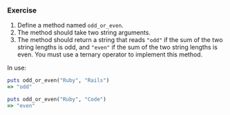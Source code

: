 ### Exercise

1. Define a method named `odd_or_even`.
2. The method should take two string arguments.
3. The method should return a string that reads `"odd"` if the sum of the two string lengths is odd, and `"even"` if the sum of the two string lengths is even. You must use a ternary operator to implement this method.

In use:

```ruby
puts odd_or_even("Ruby", "Rails")
=> "odd"

puts odd_or_even("Ruby", "Code")
=> "even"
```
